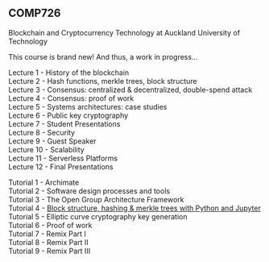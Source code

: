 ## COMP726
Blockchain and Cryptocurrency Technology at Auckland University of Technology

This course is brand new! And thus, a work in progress...

Lecture 1 - History of the blockchain\
Lecture 2 - Hash functions, merkle trees, block structure\
Lecture 3 - Consensus: centralized & decentralized, double-spend attack\
Lecture 4 - Consensus: proof of work\
Lecture 5 - Systems architectures: case studies\
Lecture 6 - Public key cryptography\
Lecture 7 - Student Presentations\
Lecture 8 - Security\
Lecture 9 - Guest Speaker\
Lecture 10 - Scalability\
Lecture 11 - Serverless Platforms\
Lecture 12 - Final Presentations

Tutorial 1 - Archimate\
Tutorial 2 - Software design processes and tools\
Tutorial 3 - The Open Group Architecture Framework\
Tutorial 4 - [Block structure, hashing & merkle trees with Python and Jupyter](https://github.com/millecodex/COMP726/blob/master/Tutorial_4_block_creation.ipynb)\
Tutorial 5 - Elliptic curve cryptography key generation\
Tutorial 6 - Proof of work\
Tutorial 7 - Remix Part I\
Tutorial 8 - Remix Part II\
Tutorial 9 - Remix Part III
